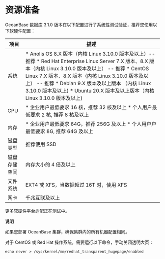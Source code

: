 资源准备 
=========================



OceanBase 数据库 3.1.0 版本在以下配置进行了系统性测试验证，推荐您使用以下软硬件配置：


|   项目   |                                                                                                                                                                                                                                        描述                                                                                                                                                                                                                                        |
|--------|----------------------------------------------------------------------------------------------------------------------------------------------------------------------------------------------------------------------------------------------------------------------------------------------------------------------------------------------------------------------------------------------------------------------------------------------------------------------------------|
| 系统     | * Anolis OS 8.X 版本（内核 Linux 3.10.0 版本及以上）-- 推荐   * Red Hat Enterprise Linux Server 7.X 版本、8.X 版本（内核 Linux 3.10.0 版本及以上） -- 推荐   * CentOS Linux 7.X 版本、8.X 版本（内核 Linux 3.10.0 版本及以上） -- 推荐   * Debian 9.X 版本及以上版本 （内核 Linux 3.10.0 版本及以上)   * Ubuntu 20.X 版本及以上版本（内核 Linux 3.10.0 版本及以上)    |
| CPU    | * 企业用户最低要求 16 核，推荐 32 核及以上   * 个人用户最低要求 2 核, 推荐 8 核及以上                                                                                                                                                                                                                                                                                                                                       |
| 内存     | * 企业用户最低要求 64G，推荐 256G 及以上   * 个人用户户最低要求 8G, 推荐 64G 及以上                                                                                                                                                                                                                                                                                                                                       |
| 磁盘类型   | 推荐使用 SSD                                                                                                                                                                                                                                                                                                                                                                                                                                                                         |
| 磁盘存储空间 | 内存大小的 4 倍及以上                                                                                                                                                                                                                                                                                                                                                                                                                                                                     |
| 文件系统   | EXT4 戓 XFS，当数据超过 16T 时，使用 XFS                                                                                                                                                                                                                                                                                                                                                                                                                                                    |
| 网卡     | 千兆互联及以上                                                                                                                                                                                                                                                                                                                                                                                                                                                                          |



更多软硬件平台适配正在测试中。

**说明**


如果您部署 OceanBase 集群，确保集群内的所有机器配置相同。

对于 CentOS 或 Red Hat 操作系统，需要运行以下命令，手动关闭透明大页：

```unknow
echo never > /sys/kernel/mm/redhat_transparent_hugepage/enabled
```
